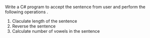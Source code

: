 Write a C# program to accept the sentence from user and perform the following   operations .
1. Claculate length of the  sentence
2. Reverse the sentence
3. Calculate number of vowels in the sentence
